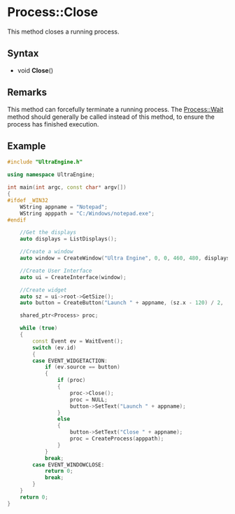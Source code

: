 # Process::Close #

This method closes a running process.

## Syntax ##

- void **Close**()

## Remarks ##

This method can forcefully terminate a running process. The [Process::Wait](Process_Wait.md) method should generally be called instead of this method, to ensure the process has finished execution.

## Example ##

```c++
#include "UltraEngine.h"

using namespace UltraEngine;

int main(int argc, const char* argv[])
{
#ifdef _WIN32
    WString appname = "Notepad";
    WString apppath = "C:/Windows/notepad.exe";
#endif

    //Get the displays
    auto displays = ListDisplays();

    //Create a window
    auto window = CreateWindow("Ultra Engine", 0, 0, 460, 480, displays[0]);

    //Create User Interface
    auto ui = CreateInterface(window);

    //Create widget
    auto sz = ui->root->GetSize();
    auto button = CreateButton("Launch " + appname, (sz.x - 120) / 2, (sz.y - 30) / 2, 120, 30, ui->root);

    shared_ptr<Process> proc;

    while (true)
    {
        const Event ev = WaitEvent();
        switch (ev.id)
        {
        case EVENT_WIDGETACTION:
            if (ev.source == button)
            {
                if (proc)
                {
                    proc->Close();
                    proc = NULL;
                    button->SetText("Launch " + appname);
                }
                else
                {
                    button->SetText("Close " + appname);
                    proc = CreateProcess(apppath);
                }
            }
            break;
        case EVENT_WINDOWCLOSE:
            return 0;
            break;
        }
    }
    return 0;
}
```
